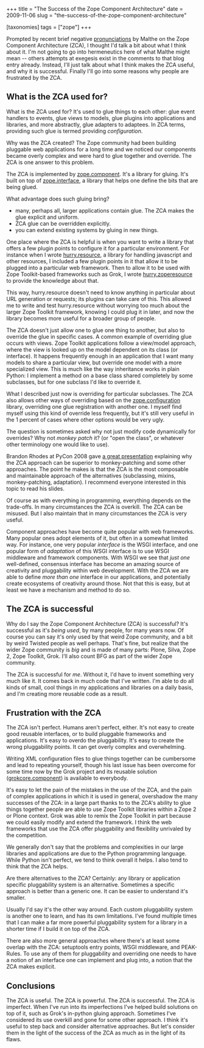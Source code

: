 +++
title = "The Success of the Zope Component Architecture"
date = 2009-11-06
slug = "the-success-of-the-zope-component-architecture"

[taxonomies]
tags = ["zope"]
+++

Prompted by recent brief negative
[pronunciations](http://mockit.blogspot.com/2009/11/emperors-new-clothes.html)
by Malthe on the Zope Component Architecture (ZCA), I thought I'd talk a
bit about what I think about it. I'm not going to go into hermeneutics
here of what Malthe might mean -- others attempts at exegesis exist in
the comments to that blog entry already. Instead, I'll just talk about
what I think makes the ZCA useful, and why it is successful. Finally
I'll go into some reasons why people are frustrated by the ZCA.

## What is the ZCA used for?

What is the ZCA used for? It's used to glue things to each other: glue
event handlers to events, glue views to models, glue plugins into
applications and libraries, and more abstractly, glue adapters to
adaptees. In ZCA terms, providing such glue is termed providing
_configuration_.

Why was the ZCA created? The Zope community had been building pluggable
web applications for a long time and we noticed our components became
overly complex and were hard to glue together and override. The ZCA is
one answer to this problem.

The ZCA is implemented by
[zope.component](http://pypi.python.org/pypi/zope.component). It's a
library for gluing. It's built on top of
[zope.interface](http://pypi.python.org/pypi/zope.interface), a library
that helps one define the bits that are being glued.

What advantage does such gluing bring?

- many, perhaps all, larger applications contain glue. The ZCA makes the
  glue explicit and uniform.
- ZCA glue can be overridden explicitly.
- you can extend existing systems by gluing in new things.

One place where the ZCA is helpful is when you want to write a library
that offers a few plugin points to configure it for a particular
environment. For instance when I wrote
[hurry.resource](http://pypi.python.org/pypi/hurry.resource), a library
for handling javascript and other resources, I included a few plugin
points in it that allow it to be plugged into a particular web
framework. Then to allow it to be used with Zope Toolkit-based
frameworks such as Grok, I wrote
[hurry.zoperesource](http://pypi.python.org/pypi/hurry.zoperesource) to
provide the knowledge about that.

This way, hurry.resource doesn't need to know anything in particular
about URL generation or requests; its plugins can take care of this.
This allowed me to write and test hurry.resource without worrying too
much about the larger Zope Toolkit framework, knowing I could plug it in
later, and now the library becomes more useful for a broader group of
people.

The ZCA doesn't just allow one to glue one thing to another, but also to
override the glue in specific cases. A common example of overriding glue
occurs with views. Zope Toolkit applications follow a view/model
approach, where the view is looked up on the model dependent on its
class (or interface). It happens frequently enough in an application
that I want many models to share a particular view, but override one
model with a more specialized view. This is much like the way
inheritance works in plain Python: I implement a method on a base class
shared completely by some subclasses, but for one subclass I'd like to
override it.

What I described just now is overriding for particular subclasses. The
ZCA also allows other ways of overriding based on the
[zope.configuration](http://pypi.python.org/pypi/zope.configuration)
library, overriding one glue registration with another one. I myself
find myself using this kind of override less frequently, but it's still
very useful in the 1 percent of cases where other options would be very
ugly.

The question is sometimes asked why not just modify code dynamically for
overrides? Why not _monkey patch_ it? (or "open the class", or whatever
other terminology one would like to use).

Brandon Rhodes at PyCon 2008 gave [a great
presentation](http://rhodesmill.org/brandon/adapters/) explaining why
the ZCA approach can be superior to monkey-patching and some other
approaches. The point he makes is that the ZCA is the most composable
and maintainable approach of the alternatives (subclassing, mixins,
monkey-patching, adaptation). I recommend everyone interested in this
topic to read his slides.

Of course as with everything in programming, everything depends on the
trade-offs. In many circumstances the ZCA is overkill. The ZCA can be
misused. But I also maintain that in many circumstances the ZCA is very
useful.

Component approaches have become quite popular with web frameworks. Many
popular ones adopt elements of it, but often in a somewhat limited way.
For instance, one very popular _interface_ is the WSGI interface, and
one popular form of _adaptation_ of this WSGI interface is to use WSGI
middleware and framework components. With WSGI we see that _just one_
well-defined, consensus interface has become an amazing source of
creativity and pluggability within web development. With the ZCA we are
able to define _more than one_ interface in our applications, and
potentially create ecosystems of creativity around those. Not that this
is easy, but at least we have a mechanism and method to do so.

## The ZCA is successful

Why do I say the Zope Component Architecture (ZCA) is successful? It's
successful as it's _being used_, by many people, for many years now. Of
course you can say it's only used by that weird Zope community, and a
bit by weird Twisted people as well perhaps. That's fine, but realize
that the wider Zope community is _big_ and is made of many parts: Plone,
Silva, Zope 2, Zope Toolkit, Grok. I'll also count BFG as part of the
wider Zope community.

The ZCA is successful for _me_. Without it, I'd have to invent something
very much like it. It comes back in much code that I've written. I'm
able to do all kinds of small, cool things in my applications and
libraries on a daily basis, and I'm creating more reusable code as a
result.

## Frustration with the ZCA

The ZCA isn't perfect. Humans aren't perfect, either. It's not easy to
create good reusable interfaces, or to build pluggable frameworks and
applications. It's easy to overdo the pluggability. It's easy to create
the wrong pluggability points. It can get overly complex and
overwhelming.

Writing XML configuration files to glue things together can be
cumbersome and lead to repeating yourself, though his last issue has
been overcome for some time now by the Grok project and its reusable
solution
([grokcore.component](http://pypi.python.org/pypi/grokcore.component))
is available to everybody.

It's easy to let the pain of the mistakes in the use of the ZCA, and the
pain of complex applications in which it is used in general, overshadow
the many successes of the ZCA: in a large part thanks to to the ZCA's
ability to glue things together people are able to use Zope Toolkit
libraries within a Zope 2 or Plone context. Grok was able to remix the
Zope Toolkit in part because we could easily modify and extend the
framework. I think the web frameworks that use the ZCA offer
pluggability and flexibility unrivaled by the competition.

We generally don't say that the problems and complexities in our large
libraries and applications are due to the Python programming language.
While Python isn't perfect, we tend to think overall it helps. I also
tend to think that the ZCA helps.

Are there alternatives to the ZCA? Certainly: any library or application
specific pluggability system is an alternative. Sometimes a specific
approach is better than a generic one. It can be easier to understand
it's smaller.

Usually I'd say it's the other way around. Each custom pluggability
system is another one to learn, and has its own limitations. I've found
multiple times that I can make a far more powerful pluggability system
for a library in a shorter time if I build it on top of the ZCA.

There are also more general approaches where there's at least some
overlap with the ZCA: setuptools entry points, WSGI middleware, and
PEAK-Rules. To use any of them for pluggability and overriding one needs
to have a notion of an interface one can implement and plug into, a
notion that the ZCA makes explicit.

## Conclusions

The ZCA is useful. The ZCA is powerful. The ZCA is successful. The ZCA
is imperfect. When I've run into its imperfections I've helped build
solutions on top of it, such as Grok's in-python gluing approach.
Sometimes I've considered its use overkill and gone for some other
approach. I think it's useful to step back and consider alternative
approaches. But let's consider them in the light of the success of the
ZCA as much as in the light of its flaws.
